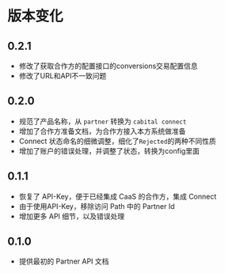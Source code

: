 # 版本变化

## 0.2.1

- 修改了获取合作方的配置接口的conversions交易配置信息
- 修改了URL和API不一致问题

## 0.2.0

- 规范了产品名称，从 `partner` 转换为 `cabital connect`
- 增加了合作方准备文档，为合作方接入本方系统做准备
- Connect 状态命名的细微调整，细化了`Rejected`的两种不同性质
- 增加了账户的错误处理，并调整了状态，转换为config里面

## 0.1.1

- 恢复了 API-Key，便于已经集成 CaaS 的合作方，集成 Connect
- 由于使用API-Key，移除访问 Path 中的 Partner Id
- 增加更多 API 细节，以及错误处理

## 0.1.0

- 提供最初的 Partner API 文档